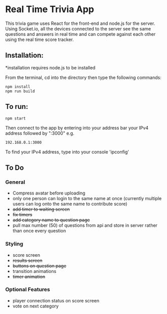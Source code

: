 # Real Time Trivia App

This trivia game uses React for the front-end and node.js for the server. Using Socket.io, all the devices connected to the server see the same questions and answers in real time and can compete against each other using the real time score tracker.

## Installation:
*installation requires node.js to be installed

From the terminal, cd into the directory then type the following commands:
```
npm install
npm run build
```

## To run:

```
npm start
```

Then connect to the app by entering into your address bar your IPv4 address followed by ":3000" e.g.

```
192.168.0.1:3000
```

To find your IPv4 address, type into your console 'ipconfig'



## To Do
### General
  * Compress avatar before uploading
  * only one person can login to the same name at once (currently multiple users can log onto the same name to contribute score)
  * ~~add timer to waiting screen~~
  * ~~fix timers~~
  * ~~add category name to question page~~
  * pull max number (50) of questions from api and store in server rather than once every question

### Styling
  * score screen
  * ~~results screen~~
  * ~~buttons on question page~~
  * transition animations
  * ~~timer animation~~

### Optional Features
  * player connection status on score screen
  * vote on next category
